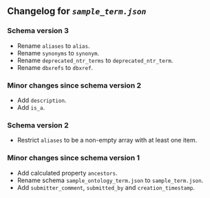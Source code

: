 ## Changelog for *`sample_term.json`*

### Schema version 3

* Rename `aliases` to `alias`.
* Rename `synonyms` to `synonym`.
* Rename `deprecated_ntr_terms` to `deprecated_ntr_term`.
* Rename `dbxrefs` to `dbxref`.

### Minor changes since schema version 2

* Add `description`.
* Add `is_a`.

### Schema version 2

* Restrict `aliases` to be a non-empty array with at least one item.

### Minor changes since schema version 1

* Add calculated property `ancestors`.
* Rename schema `sample_ontology_term.json` to `sample_term.json`.
* Add `submitter_comment`, `submitted_by` and `creation_timestamp`.
